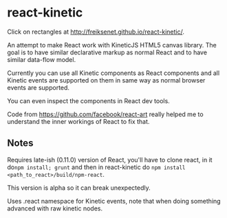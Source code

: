 react-kinetic
=============

Click on rectangles at http://freiksenet.github.io/react-kinetic/.

An attempt to make React work with KineticJS HTML5 canvas library. The goal is
to have similar declarative markup as normal React and to have similar data-flow
model.

Currently you can use all Kinetic components as React components and all Kinetic
events are supported on them in same way as normal browser events are supported.

You can even inspect the components in React dev tools.

Code from https://github.com/facebook/react-art really helped me to understand
the inner workings of React to fix that.

Notes
-----

Requires late-ish (0.11.0) version of React, you'll have to clone react, in it
do`npm install; grunt` and then in react-kinetic do
`npm install <path_to_react>/build/npm-react`.

This version is alpha so it can break unexpectedly.

Uses .react namespace for Kinetic events, note that when doing something
advanced with raw kinetic nodes.